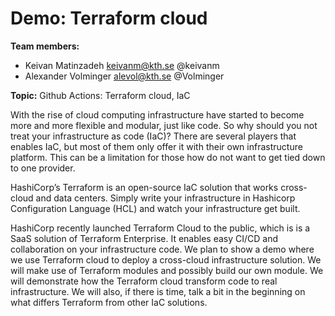 # Demo: Terraform cloud
**Team members:**

- Keivan Matinzadeh keivanm@kth.se @keivanm
- Alexander Volminger alevol@kth.se @Volminger

**Topic:**
Github Actions: Terraform cloud, IaC


With the rise of cloud computing infrastructure have started to become more and more flexible and modular, just like code. So why should you not treat your infrastructure as code (IaC)? There are several players that enables IaC, but most of them only offer it with their own infrastructure platform. This can be a limitation for those how do not want to get tied down to one provider.

HashiCorp’s Terraform is an open-source IaC solution that works cross-cloud and data centers. Simply write your infrastructure in Hashicorp Configuration Language (HCL) and watch your infrastructure get built.

HashiCorp recently launched Terraform Cloud to the public, which is is a SaaS solution of Terraform Enterprise. It enables easy CI/CD and collaboration on your infrastructure code. We plan to show a demo where we use Terraform cloud to deploy a cross-cloud infrastructure solution. We will make use of Terraform modules and possibly build our own module. We will demonstrate how the Terraform cloud transform code to real infrastructure. We will also, if there is time, talk a bit in the beginning on what differs Terraform from other IaC solutions.

